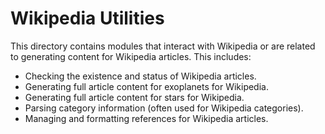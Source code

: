 # Wikipedia Utilities

This directory contains modules that interact with Wikipedia or are related to generating content for Wikipedia articles. This includes:

- Checking the existence and status of Wikipedia articles.
- Generating full article content for exoplanets for Wikipedia.
- Generating full article content for stars for Wikipedia.
- Parsing category information (often used for Wikipedia categories).
- Managing and formatting references for Wikipedia articles.
